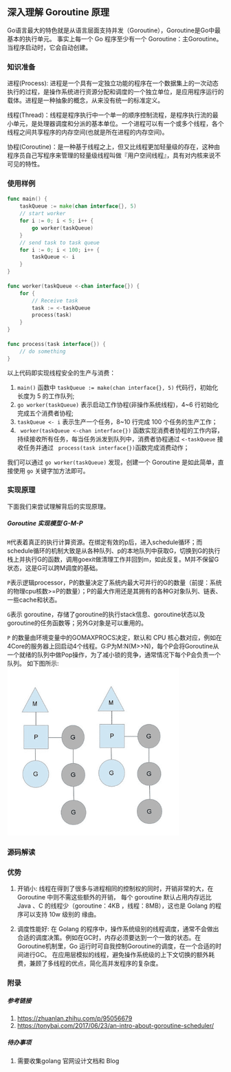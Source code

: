 ## 深入理解 Goroutine 原理
Go语言最大的特色就是从语言层面支持并发（Goroutine），Goroutine是Go中最基本的执行单元。
事实上每一个 Go 程序至少有一个 Goroutine：主Goroutine。当程序启动时，它会自动创建。

### 知识准备

进程(Process): 进程是一个具有一定独立功能的程序在一个数据集上的一次动态执行的过程，是操作系统进行资源分配和调度的一个独立单位，是应用程序运行的载体。进程是一种抽象的概念，从来没有统一的标准定义。

线程(Thread)：线程是程序执行中一个单一的顺序控制流程，是程序执行流的最小单元，是处理器调度和分派的基本单位。一个进程可以有一个或多个线程，各个线程之间共享程序的内存空间(也就是所在进程的内存空间)。

协程(Coroutine)：是一种基于线程之上，但又比线程更加轻量级的存在，这种由程序员自己写程序来管理的轻量级线程叫做『用户空间线程』，具有对内核来说不可见的特性。

### 使用样例
```Go
func main() {
	taskQueue := make(chan interface{}, 5)
	// start worker
	for i := 0; i < 5; i++ {
		go worker(taskQueue)
	}
	// send task to task queue
	for i := 0; i < 100; i++ {
		taskQueue <- i
	}
}

func worker(taskQueue <-chan interface{}) {
	for {
		// Receive task
		task := <-taskQueue
		process(task)
	}
}

func process(task interface{}) {
	// do something
}
```

以上代码即实现线程安全的生产与消费：
1. `main()` 函数中 `taskQueue := make(chan interface{}, 5)` 代码行，初始化长度为 5 的工作队列;
2. `go worker(taskQueue)` 表示启动工作协程(非操作系统线程)，4~6 行初始化完成五个消费者协程;
3. `taskQueue <- i` 表示生产一个任务，8~10 行完成 100 个任务的生产工作；
4. ` worker(taskQueue <-chan interface{})` 函数实现消费者协程的工作内容，持续接收所有任务，每当任务派发到队列中，消费者协程通过 `<-taskQueue` 接收任务并通过 ` process(task interface{})`函数完成消费动作；

我们可以通过 `go worker(taskQueue)` 发现，创建一个 Goroutine 是如此简单，直接使用 `go` 关键字加方法即可。

### 实现原理
下面我们来尝试理解背后的实现原理。
##### Goroutine 实现模型 G-M-P

`M`代表着真正的执行计算资源。在绑定有效的p后，进入schedule循环；而schedule循环的机制大致是从各种队列、p的本地队列中获取G，切换到G的执行栈上并执行G的函数，调用goexit做清理工作并回到m，如此反复。M并不保留G状态，这是G可以跨M调度的基础。

`P`表示逻辑processor，P的数量决定了系统内最大可并行的G的数量（前提：系统的物理cpu核数>=P的数量）；P的最大作用还是其拥有的各种G对象队列、链表、一些cache和状态。

`G`表示 goroutine，存储了goroutine的执行stack信息、goroutine状态以及goroutine的任务函数等；另外G对象是可以重用的。

`P` 的数量由环境变量中的GOMAXPROCS决定，默认和 CPU 核心数对应，例如在 4Core的服务器上回启动4个线程。G:P为M:N(M>>N)，每个P会将Goroutine从一个就绪的队列中做Pop操作，为了减小锁的竞争，通常情况下每个P会负责一个队列。
如下图所示:![GMP模型](../img/GMP.png)
### 源码解读


### 优势

1. 开销小: 线程在得到了很多与进程相同的控制权的同时，开销非常的大，在 Goroutine 中则不需这些额外的开销，
每个 goroutine 默认占用内存远比 Java 、C 的线程少（goroutine：4KB ，线程：8MB），这也是 Golang 的程序可以支持 10w 级别的 缘由。

2. 调度性能好: 在 Golang 的程序中，操作系统级别的线程调度，通常不会做出合适的调度决策。例如在GC时，内存必须要达到一个一致的状态。在Goroutine机制里，Go 运行时可自我控制Goroutine的调度，在一个合适的时间进行GC。
在应用层模拟的线程，避免操作系统级的上下文切换的额外耗费，兼顾了多线程的优点，简化高并发程序的复杂度。

### 附录
##### 参考链接
1. https://zhuanlan.zhihu.com/p/95056679
2. https://tonybai.com/2017/06/23/an-intro-about-goroutine-scheduler/

##### 待办事项
1. 需要收集golang 官网设计文档和 Blog